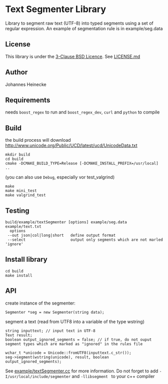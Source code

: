 # Text Segmenter Library

Library to segment raw text (UTF-8) into typed segments using a set of regular expression.
An example of segmentation rule is in example/seg.data

## License

This library is under the [3-Clause BSD Licence](https://opensource.org/licenses/BSD-3-Clause). See [LICENSE.md](LICENSE.md)


## Author

Johannes Heinecke

## Requirements

needs `boost_regex` to run and `boost_regex_dev`, `curl` and  `python` to compile


## Build

the build process will download http://www.unicode.org/Public/UCD/latest/ucd/UnicodeData.txt

    mkdir build
    cd build
    cmake -DCMAKE_BUILD_TYPE=Release [-DCMAKE_INSTALL_PREFIX=/usr/local]  ..
(you can also use `Debug`, especially vor test_valgrind)

    make
    make mini_test
    make valgrind_test
	
## Testing

    build/example/textSegmenter [options] example/seg.data example/text.txt
      options
	 --out json|col|long|short   define output format
	 --select                    output only segments which are not marled 'ignore'

## Install library
    cd build
    make install

## API

create instance of the segmenter:

    Segmenter *seg = new Segmenter(string data);

segment a text (read from UTF8 into a variable of the type wstring)

    string inputtext; // input text in UTF-8
    Text result;
    boolean output_ignored_segments = false; // if true, do not ouput segment types which are marked as "ignored" in the rules file

    wchar_t *unicode = Unicode::fromUTF8(inputtext.c_str());
    seg->segment(wstring(unicode), result, boolean output_ignored_segments);




See [example/textSegmenter.cc](example/textSegmenter.cc) for more information. 
Do not forget to add `-I/usr/local/include/segmenter` and `-llibsegment ` to your c++ compiler

